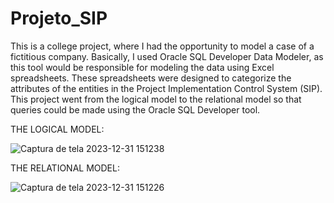 # Projeto_SIP
This is a college project, where I had the opportunity to model a case of a fictitious company. Basically, I used Oracle SQL Developer Data Modeler, as this tool would be responsible for modeling the data using Excel spreadsheets. These spreadsheets were designed to categorize the attributes of the entities in the Project Implementation Control System (SIP). This project went from the logical model to the relational model so that queries could be made using the Oracle SQL Developer tool.

THE LOGICAL MODEL:

![Captura de tela 2023-12-31 151238](https://github.com/lucaspinheiro27/Projeto_SIP/assets/115811060/686b1ead-0b55-40b4-9dd4-05f44ab13948)

THE RELATIONAL MODEL:

![Captura de tela 2023-12-31 151226](https://github.com/lucaspinheiro27/Projeto_SIP/assets/115811060/f2ad78b4-2271-43b0-bd5e-832d1e1667ed)
